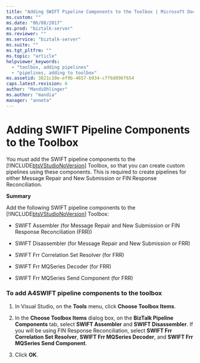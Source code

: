 ```yaml
---
title: "Adding SWIFT Pipeline Components to the Toolbox | Microsoft Docs"
ms.custom: ""
ms.date: "06/08/2017"
ms.prod: "biztalk-server"
ms.reviewer: ""
ms.service: "biztalk-server"
ms.suite: ""
ms.tgt_pltfrm: ""
ms.topic: "article"
helpviewer_keywords: 
  - "toolbox, adding pipelines"
  - "pipelines, adding to toolbox"
ms.assetid: 3821c10e-ef9b-4657-b934-cff6d096f654
caps.latest.revision: 6
author: "MandiOhlinger"
ms.author: "mandia"
manager: "anneta"
---
```

# Adding SWIFT Pipeline Components to the Toolbox
You must add the SWIFT pipeline components to the [!INCLUDE[btsVStudioNoVersion](../../includes/btsvstudionoversion-md.md)] Toolbox, so that you can create custom pipelines using these components. This is required to create pipelines for either Message Repair and New Submission or FIN Response Reconciliation.  
  
 **Summary**  
  
 Add the following SWIFT pipeline components to the [!INCLUDE[btsVStudioNoVersion](../../includes/btsvstudionoversion-md.md)] Toolbox:  
  
-   SWIFT Assembler (for Message Repair and New Submission or FIN Response Reconciliation (FRR))  
  
-   SWIFT Disassembler (for Message Repair and New Submission or FRR)  
  
-   SWIFT Frr Correlation Set Resolver (for FRR)  
  
-   SWIFT Frr MQSeries Decoder (for FRR)  
  
-   SWIFT Frr MQSeries Send Component (for FRR)  
  
### To add A4SWIFT pipeline components to the toolbox  
  
1.  In Visual Studio, on the **Tools** menu, click **Choose Toolbox Items**.  
  
2.  In the **Choose Toolbox Items** dialog box, on the **BizTalk Pipeline Components** tab, select **SWIFT Assembler** and **SWIFT Disassembler**. If you will be using FIN Response Reconciliation, select **SWIFT Frr Correlation Set Resolver**, **SWIFT Frr MQSeries Decoder**, and **SWIFT Frr MQSeries Send Component**.  
  
3.  Click **OK**.